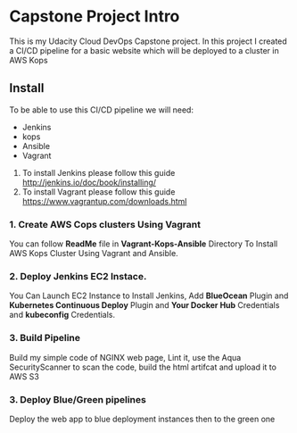# Capstone Project Intro

This is my Udacity Cloud DevOps Capstone project. In this project I created a CI/CD pipeline for a basic website which will be deployed to a cluster in AWS Kops

## Install

To be able to use this CI/CD pipeline we will need:
- Jenkins
- kops
- Ansible
- Vagrant

1. To install Jenkins please follow this guide http://jenkins.io/doc/book/installing/
2. To install Vagrant please follow this guide https://www.vagrantup.com/downloads.html


### 1. Create AWS Cops clusters Using Vagrant

You can follow **ReadMe** file in **Vagrant-Kops-Ansible** Directory To Install AWS Kops Cluster Using Vagrant and Ansible.

### 2. Deploy Jenkins EC2 Instace.

You Can Launch EC2 Instance to Install Jenkins, Add **BlueOcean** Plugin and **Kubernetes Continuous Deploy** Plugin and **Your Docker Hub** Credentials and **kubeconfig** Credentials.

### 3. Build Pipeline

Build my simple code of NGINX web page, Lint it, use the Aqua SecurityScanner to scan the code, build the html artifcat and upload it to AWS S3

### 3. Deploy Blue/Green pipelines

Deploy the web app to blue deployment instances then to the green one

